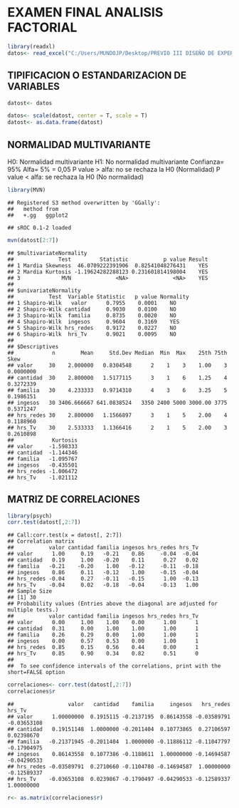 EXAMEN FINAL ANALISIS FACTORIAL
================

``` r
library(readxl)
datos<- read_excel("C:/Users/MUNDOJP/Desktop/PREVIO III DISEÑO DE EXPERIMENTOS/base de datos kevin.xlsx")
```

## TIPIFICACION O ESTANDARIZACION DE VARIABLES

``` r
datost<- datos

datos<- scale(datost, center = T, scale = T)
datost<- as.data.frame(datost)
```

## NORMALIDAD MULTIVARIANTE

H0: Normalidad multivariante H1: No normalidad multivariante Confianza=
95% Alfa= 5% = 0,05 P value &gt; alfa: no se rechaza la H0 (Normalidad)
P value &lt; alfa: se rechaza la H0 (No normalidad)

``` r
library(MVN)
```

    ## Registered S3 method overwritten by 'GGally':
    ##   method from   
    ##   +.gg   ggplot2

    ## sROC 0.1-2 loaded

``` r
mvn(datost[2:7])
```

    ## $multivariateNormality
    ##              Test         Statistic           p value Result
    ## 1 Mardia Skewness  46.0709222391906  0.82541048276431    YES
    ## 2 Mardia Kurtosis -1.19624282288123 0.231601814198004    YES
    ## 3             MVN              <NA>              <NA>    YES
    ## 
    ## $univariateNormality
    ##           Test  Variable Statistic   p value Normality
    ## 1 Shapiro-Wilk   valor      0.7955    0.0001    NO    
    ## 2 Shapiro-Wilk cantidad     0.9030    0.0100    NO    
    ## 3 Shapiro-Wilk  familia     0.8735    0.0020    NO    
    ## 4 Shapiro-Wilk  ingesos     0.9604    0.3169    YES   
    ## 5 Shapiro-Wilk hrs_redes    0.9172    0.0227    NO    
    ## 6 Shapiro-Wilk  hrs_Tv      0.9021    0.0095    NO    
    ## 
    ## $Descriptives
    ##            n        Mean     Std.Dev Median  Min  Max    25th 75th      Skew
    ## valor     30    2.000000   0.8304548      2    1    3    1.00    3 0.0000000
    ## cantidad  30    2.800000   1.5177115      3    1    6    1.25    4 0.3272339
    ## familia   30    4.233333   0.9714310      4    3    6    3.25    5 0.1986151
    ## ingesos   30 3406.666667 641.0838524   3350 2400 5000 3000.00 3775 0.5371247
    ## hrs_redes 30    2.800000   1.1566897      3    1    5    2.00    4 0.1188960
    ## hrs_Tv    30    2.533333   1.1366416      2    1    5    2.00    3 0.2610898
    ##            Kurtosis
    ## valor     -1.598333
    ## cantidad  -1.144346
    ## familia   -1.095767
    ## ingesos   -0.435501
    ## hrs_redes -1.006472
    ## hrs_Tv    -1.021112

## MATRIZ DE CORRELACIONES

``` r
library(psych)
corr.test(datost[,2:7])
```

    ## Call:corr.test(x = datost[, 2:7])
    ## Correlation matrix 
    ##           valor cantidad familia ingesos hrs_redes hrs_Tv
    ## valor      1.00     0.19   -0.21    0.86     -0.04  -0.04
    ## cantidad   0.19     1.00   -0.20    0.11      0.27   0.02
    ## familia   -0.21    -0.20    1.00   -0.12     -0.11  -0.18
    ## ingesos    0.86     0.11   -0.12    1.00     -0.15  -0.04
    ## hrs_redes -0.04     0.27   -0.11   -0.15      1.00  -0.13
    ## hrs_Tv    -0.04     0.02   -0.18   -0.04     -0.13   1.00
    ## Sample Size 
    ## [1] 30
    ## Probability values (Entries above the diagonal are adjusted for multiple tests.) 
    ##           valor cantidad familia ingesos hrs_redes hrs_Tv
    ## valor      0.00     1.00    1.00    0.00      1.00      1
    ## cantidad   0.31     0.00    1.00    1.00      1.00      1
    ## familia    0.26     0.29    0.00    1.00      1.00      1
    ## ingesos    0.00     0.57    0.53    0.00      1.00      1
    ## hrs_redes  0.85     0.15    0.56    0.44      0.00      1
    ## hrs_Tv     0.85     0.90    0.34    0.82      0.51      0
    ## 
    ##  To see confidence intervals of the correlations, print with the short=FALSE option

``` r
correlaciones<- corr.test(datost[,2:7])
correlaciones$r
```

    ##                 valor   cantidad    familia     ingesos   hrs_redes      hrs_Tv
    ## valor      1.00000000  0.1915115 -0.2137195  0.86143558 -0.03589791 -0.03653108
    ## cantidad   0.19151148  1.0000000 -0.2011404  0.10773865  0.27106597  0.02398670
    ## familia   -0.21371945 -0.2011404  1.0000000 -0.11886112 -0.11047797 -0.17904975
    ## ingesos    0.86143558  0.1077386 -0.1188611  1.00000000 -0.14694587 -0.04290533
    ## hrs_redes -0.03589791  0.2710660 -0.1104780 -0.14694587  1.00000000 -0.12589337
    ## hrs_Tv    -0.03653108  0.0239867 -0.1790497 -0.04290533 -0.12589337  1.00000000

``` r
r<- as.matrix(correlaciones$r)
```
